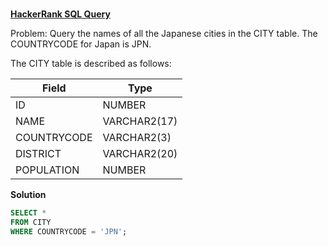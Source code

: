 ###
**[HackerRank SQL Query](https://www.hackerrank.com/challenges/japanese-cities-name/problem?isFullScreen=true)**

Problem: Query the names of all the Japanese cities in the CITY table. The COUNTRYCODE for Japan is JPN.

The CITY table is described as follows:

|  Field | Type |
|-------|-----|
| ID  | NUMBER |
| NAME | VARCHAR2(17)   |
| COUNTRYCODE  | VARCHAR2(3)  |
| DISTRICT |  VARCHAR2(20) |
| POPULATION | NUMBER |

**Solution**
```sql
SELECT * 
FROM CITY 
WHERE COUNTRYCODE = 'JPN';        
```
